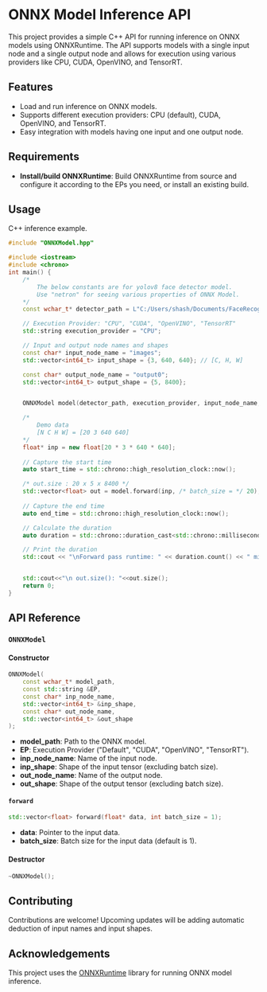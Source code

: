 # ONNX Model Inference API
This project provides a simple C++ API for running inference on ONNX models using ONNXRuntime. The API supports models with a single input node and a single output node and allows for execution using various providers like CPU, CUDA, OpenVINO, and TensorRT.

## Features
* Load and run inference on ONNX models.
* Supports different execution providers: CPU (default), CUDA, OpenVINO, and TensorRT.
* Easy integration with models having one input and one output node.

## Requirements 
* <b>Install/build ONNXRuntime</b>: Build ONNXRuntime from source and configure it according to the EPs you need, or install an existing build.

## Usage
C++ inference example.
```cpp
#include "ONNXModel.hpp"

#include <iostream>
#include <chrono>
int main() {
    /* 
        The below constants are for yolov8 face detector model.
        Use "netron" for seeing various properties of ONNX Model.
    */
    const wchar_t* detector_path = L"C:/Users/shash/Documents/FaceRecog/models/yolov8n-face-lindevs.onnx";

    // Execution Provider: "CPU", "CUDA", "OpenVINO", "TensorRT"
    std::string execution_provider = "CPU";

    // Input and output node names and shapes
    const char* input_node_name = "images";
    std::vector<int64_t> input_shape = {3, 640, 640}; // [C, H, W]

    const char* output_node_name = "output0";
    std::vector<int64_t> output_shape = {5, 8400}; 


    ONNXModel model(detector_path, execution_provider, input_node_name, input_shape, output_node_name, output_shape);

    /* 
        Demo data 
        [N C H W] = [20 3 640 640]
    */
    float* inp = new float[20 * 3 * 640 * 640];
    
    // Capture the start time
    auto start_time = std::chrono::high_resolution_clock::now();

    /* out.size : 20 x 5 x 8400 */
    std::vector<float> out = model.forward(inp, /* batch_size = */ 20); 
    
    // Capture the end time
    auto end_time = std::chrono::high_resolution_clock::now();

    // Calculate the duration
    auto duration = std::chrono::duration_cast<std::chrono::milliseconds>(end_time - start_time).count();

    // Print the duration
    std::cout << "\nForward pass runtime: " << duration.count() << " milliseconds." << std::endl;


    std::cout<<"\n out.size(): "<<out.size();
    return 0;
}
```

## API Reference
### `ONNXModel`

#### Constructor
```cpp
ONNXModel(
    const wchar_t* model_path,
    const std::string &EP,
    const char* inp_node_name,
    std::vector<int64_t> &inp_shape,
    const char* out_node_name,
    std::vector<int64_t> &out_shape
);
```
* <b>model_path</b>: Path to the ONNX model.
* <b>EP</b>: Execution Provider ("Default", "CUDA", "OpenVINO", "TensorRT").
* <b>inp_node_name</b>: Name of the input node.
* <b>inp_shape</b>: Shape of the input tensor (excluding batch size).
* <b>out_node_name</b>: Name of the output node.
* <b>out_shape</b>: Shape of the output tensor (excluding batch size).

#### `forward`
```cpp
std::vector<float> forward(float* data, int batch_size = 1);
```
* <b>data</b>: Pointer to the input data.
* <b>batch_size</b>: Batch size for the input data (default is 1).

#### Destructor
```cpp
~ONNXModel();
```

## Contributing
Contributions are welcome! Upcoming updates will be adding automatic deduction of input names and input shapes.

## Acknowledgements
This project uses the <a href = "https://github.com/microsoft/onnxruntime">ONNXRuntime</a> library for running ONNX model inference.
